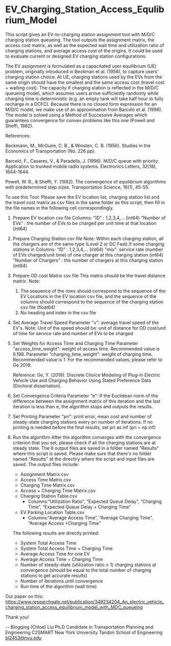 # EV_Charging_Station_Access_Equlibrium_Model

This script gives an EV-to-charging station assignment tool with M/D/C charging station queueing. The tool outputs the assignment matrix, the access cost matrix, as well as the expected wait time and utilization ratio of charging stations, and average access cost of the origins. It could be used to evaluate current or designed EV charging station configurations. 

The EV assignment is formulated as a capacitated user equilibrium (UE) problem, originally introduced in Beckman et al. (1956), to capture users’ charging station choice. At UE, charging stations used by the EVs from the same origin should have the smallest and the same access cost (travel cost + waiting cost). The capacity if charging station is reflected in the M/D/C queueing model, which assumes users arrive sufficiently randomly while charging time is deterministic (e.g. an empty tank will take half hour to fully recharge in a DCFC). Because there is no closed form expression for an M/D/C model, we make use of an approximation from Barceló et al. (1996). The model is solved using a Method of Successive Averages which guarantees convergence for convex problems like this one (Powell and Sheffi, 1982). 

References:

Beckmann, M., McGuire, C. B., & Winsten, C. B. (1956). Studies in the Economics of Transportation (No. 226 pp).

Barceló, F., Casares, V., & Paradells, J. (1996). M/D/C queue with priority: Application to trunked mobile radio systems. Electronics Letters, 32(18), 1644-1644.

Powell, W. B., & Sheffi, Y. (1982). The convergence of equilibrium algorithms with predetermined step sizes. Transportation Science, 16(1), 45-55.


To use this Tool:
Please save the EV location list, charging station list and the travel cost matrix as csv files in the same folder as this script, then fill in the file names in the following cell correspondingly.

1. Prepare EV location csv file
    Columns:
    "ID" : 1,2,3,4,... (int64)
    "Number of EVs" : the number of EVs to be charged per unit time at that location (int64)
    
2. Prepare Charging Station csv file
    Note: Within each charging station, all the chargers are of the same type 
          (Level 2 or DC Fast).If some charging stations in
    Columns:
        "ID" : 1,2,3,4,... (int64)
        "miu": service rate (number of EVs charged/unit time) of one charger at this charging
        station (int64)
        "Number of Chargers" : the number of chargers at this charging station (int64)
        
3. Prepare OD cost Matrix csv file
    This matrix should be the travel distance matrix. 
    Note:
    1) The sequence of the rows should correspond to the sequence of the EV Locations in the
    EV location csv file, and the sequence of the columns should correspond to the sequence
    of the charging station csv file (float64)
    2) No heading and index in the csv file

4. Set Average Travel Speed
    Parameter "v": average travel speed of the EV's.
    Note: Unit of the speed should be: unit of distance for OD cost/unit of time for service rate and number of EVs to be charged  
    
5. Set Weights for Access Time and Charging Time
    Parameter "access_time_weight":  weight of access time. Recommended value is 6.198.
    Parameter "charging_time_weight":  weight of charging time. Recommended value is 1.
    For the recommended values, please refer to Ge 2019.
    
    Reference: Ge, Y. (2019). Discrete Choice Modeling of Plug-in Electric Vehicle Use and Charging Behavior Using Stated Preference Data (Doctoral dissertation).

6. Set Convergence Criteria
    Parameter "e":  If the Euclidean norm of the difference between the assignment matrix of 
    this iteration and the last iteration is less than e, the algorithm stops and outputs the
results.   

7. Set Printing
    Parameter "pri": print error, mean cost and number of steady-state charging stations every  pri number of iterations. If no printing is needed before the final results, set pri as inf (pri = np.inf)

8. Run the algorithm
    After the algorithm converges with the convergence criterion that you set, please check if all the charging stations are at steady state. 
    The 6 output files are saved in a folder named "Results" where this script is saved. Please make sure that there's no folder named "Results" at the directiry where the script and input files are saved. The output files include:
    
     - Assignment Matrix.csv
     - Access Time Matrix.csv
     - Charging Time Matrix.csv
     - Access + Charging Time Matrix.csv
     - Charging Station Table.csv
         - Columns:“Utilization Ratio”, 
                   “Expected Queue Delay”, 
                   “Charging Time”, 
                   “Expected Queue Delay + Charging Time”
     - EV Parking Location Table.csv
         - Columns:“Average Access Time”, 
                   “Average Charging Time”, 
                   “Average Access +Charging Time”
    
    The following results are directly printed:
     - System Total Access Time
     - System Total Access Time + Charging Time
     - Average Access Time for one EV
     - Average Access Time + Charging Time
     - Number of steady-state (utilization ratio ≤ 1) charging stations at convergence 
       (should be equal to the total number of charging stations to get accurate results)
     - Number of iterations until convergence
     - Run time of the algorithm (wall time)


Our paper on this:
https://www.researchgate.net/publication/349234204_An_electric_vehicle_charging_station_access_equilibrium_model_with_MDC_queueing


Thank you!

--
Bingqing (Chloe) Liu
Ph.D Candidate in Transportation Planning and Engineering
C2SMART
New York University Tandon School of Engineering
bl2453@nyu.edu

